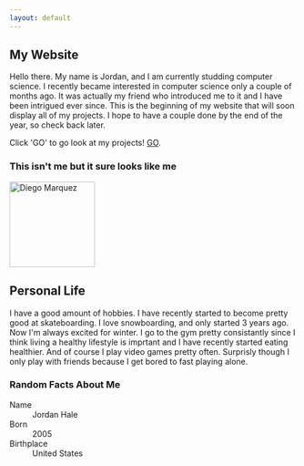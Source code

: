 ```yaml
---
layout: default
---
```

## My Website

Hello there. My name is Jordan, and I am currently studding computer science. I recently became interested in computer science only a couple of months ago. It was actually my friend who introduced me to it and I have been intrigued ever since. This is the beginning of my website that will soon display all of my projects. I hope to have a couple done by the end of the year, so check back later.

Click 'GO' to go look at my projects!
[GO](./another-page.html).


### This isn't me but it sure looks like me


<img src="https://i.pinimg.com/originals/05/b1/0b/05b10bff79397c4fecfb68c23235a5b4.png" alt="Diego Marquez" width="150" height="150"> <!-- Resized image -->


## Personal Life
I have a good amount of hobbies. I have recently started to become pretty good at skateboarding. I love snowboarding, and only started 3 years ago. Now I'm always excited for winter. I go to the gym pretty consistantly since I think living a healthy lifestyle is imprtant and I have recently started eating healthier. And of course I play video games pretty often. Surprisly though I only play with friends because I get bored to fast playing alone.



### Random Facts About Me

<dl>
<dt>Name</dt>
<dd>Jordan Hale</dd>
<dt>Born</dt>
<dd>2005</dd>
<dt>Birthplace</dt>
<dd>United States</dd>
</dl>

